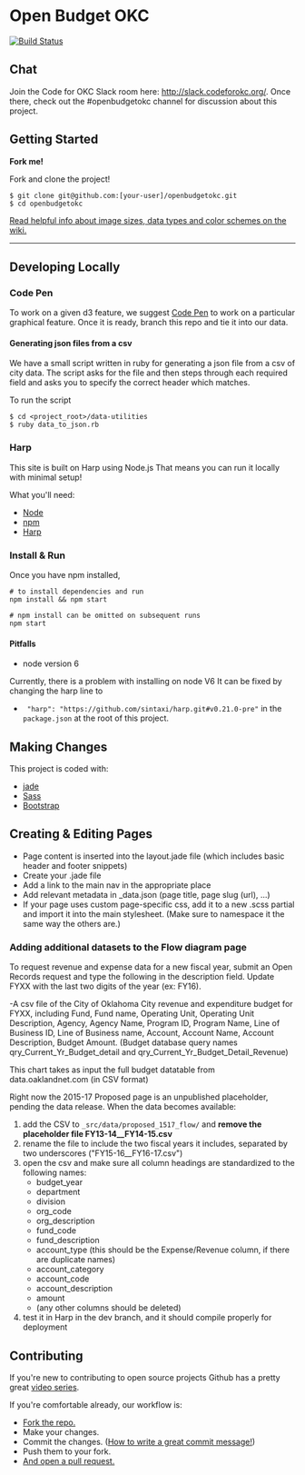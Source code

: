 # Open Budget OKC

[![Build Status](https://travis-ci.org/codeforokc/openbudgetokc.svg?branch=master)](https://travis-ci.org/codeforokc/openbudgetokc)

## Chat

Join the Code for OKC Slack room here: http://slack.codeforokc.org/. Once there, check out the #openbudgetokc channel for discussion about this project.

## Getting Started

__Fork me!__

Fork and clone the project!

```
$ git clone git@github.com:[your-user]/openbudgetokc.git
$ cd openbudgetokc
```

[Read helpful info about image sizes, data types and color schemes on the wiki.](https://github.com/codeforokc/openbudgetokc/wiki)

---
## Developing Locally

### Code Pen
To work on a given d3 feature, we suggest [Code Pen](https://codepen.io) to work on a particular graphical feature.
Once it is ready, branch this repo and tie it into our data.


#### Generating json files from a csv

We have a small script written in ruby for generating a json file from a csv of city data. The script asks for the file and then steps through each required field and asks you to specify the correct header which matches. 

To run the script
```
$ cd <project_root>/data-utilities
$ ruby data_to_json.rb
```

### Harp

This site is built on Harp using Node.js That means you can run it locally with minimal setup!

What you'll need:

-  [Node](http://nodejs.org/download/)
-  [npm](https://www.npmjs.org/)
-  [Harp](http://harpjs.com/)


### Install & Run

Once you have npm installed,

```
# to install dependencies and run
npm install && npm start

# npm install can be omitted on subsequent runs
npm start
```
#### Pitfalls

* node version 6

Currently, there is a problem with installing on node V6
It can be fixed by changing the harp line to
+ ```  "harp": "https://github.com/sintaxi/harp.git#v0.21.0-pre" ```
in the ``` package.json ``` at the root of this project. 


## Making Changes

This project is coded with:

- [jade](http://jade-lang.com/)
- [Sass](http://sass-lang.com/)
- [Bootstrap](http://getbootstrap.com/)


## Creating & Editing Pages

- Page content is inserted into the layout.jade file (which includes basic header and footer snippets)
- Create your .jade file
- Add a link to the main nav in the appropriate place
- Add relevant metadata in _data.json (page title, page slug (url), ...)
- If your page uses custom page-specific css, add it to a new .scss partial and import it into the main stylesheet. (Make sure to namespace it the same way the others are.)


### Adding additional datasets to the Flow diagram page

To request revenue and expense data for a new fiscal year, submit an Open Records request and type the following in the description field. Update FYXX with the last two digits of the year (ex: FY16).

-A csv file of the City of Oklahoma City revenue and expenditure budget for FYXX, including Fund, Fund name, Operating Unit, Operating Unit Description, Agency, Agency Name, Program ID, Program Name, Line of Business ID, Line of Business name, Account, Account Name, Account Description, Budget Amount. (Budget database query names qry_Current_Yr_Budget_detail and qry_Current_Yr_Budget_Detail_Revenue)

This chart takes as input the full budget datatable from data.oaklandnet.com
(in CSV format)

Right now the 2015-17 Proposed page is an unpublished placeholder, pending the data release. When the data becomes available: 

1. add the CSV to `_src/data/proposed_1517_flow/` and **remove the placeholder file FY13-14__FY14-15.csv**
1. rename the file to include the two fiscal years it includes, separated by two underscores ("FY15-16__FY16-17.csv")
1. open the csv and make sure all column headings are standardized to the following names:
    - budget_year
    - department
    - division
    - org_code
    - org_description
    - fund_code
    - fund_description
    - account_type (this should be the Expense/Revenue column, if there are duplicate names)
    - account_category
    - account_code
    - account_description
    - amount
    - (any other columns should be deleted)
1. test it in Harp in the dev branch, and it should compile properly for deployment

## Contributing

If you're new to contributing to open source projects Github has a pretty great [video series](https://egghead.io/series/how-to-contribute-to-an-open-source-project-on-github).

If you're comfortable already, our workflow is:
- [Fork the repo.](https://help.github.com/articles/fork-a-repo/)
- Make your changes.
- Commit the changes. ([How to write a great commit message!](https://robots.thoughtbot.com/5-useful-tips-for-a-better-commit-message))
- Push them to your fork.
- [And open a pull request.](https://help.github.com/articles/using-pull-requests/)
